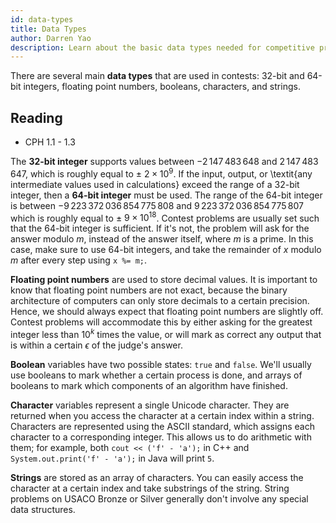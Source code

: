 ```yaml
---
id: data-types
title: Data Types
author: Darren Yao
description: Learn about the basic data types needed for competitive programming.
---
```


<module-excerpt>

There are several main **data types** that are used in contests: 32-bit and 64-bit integers, floating point numbers, booleans, characters, and strings.

</module-excerpt>

## Reading

 - CPH 1.1 - 1.3
 
The **32-bit integer** supports values between $-2\,147\,483\,648$ and $2\,147\,483\,647$, which is roughly equal to $\pm$ $2 \times 10^9$. If the input, output, or \textit{any intermediate values used in calculations} exceed the range of a 32-bit integer, then a **64-bit integer** must be used. The range of the 64-bit integer is between $-9\,223\,372\,036\,854\,775\,808$ and $9\,223\,372\,036\,854\,775\,807$ which is roughly equal to $\pm$ $9 \times 10^{18}$. Contest problems are usually set such that the 64-bit integer is sufficient. If it's not, the problem will ask for the answer modulo $m$, instead of the answer itself, where $m$ is a prime. In this case, make sure to use 64-bit integers, and take the remainder of $x$ modulo $m$ after every step using `x %= m;`.
 
**Floating point numbers** are used to store decimal values. It is important to know that floating point numbers are not exact, because the binary architecture of computers can only store decimals to a certain precision. Hence, we should always expect that floating point numbers are slightly off. Contest problems will accommodate this by either asking for the greatest integer less than $10^k$ times the value, or will mark as correct any output that is within a certain $\epsilon$ of the judge's answer.

**Boolean** variables have two possible states: `true` and `false`. We'll usually use booleans to mark whether a certain process is done, and arrays of booleans to mark which components of an algorithm have finished.

**Character** variables represent a single Unicode character. They are returned when you access the character at a certain index within a string. Characters are represented using the ASCII standard, which assigns each character to a corresponding integer. This allows us to do arithmetic with them; for example, both `cout << ('f' - 'a');` in C++ and `System.out.print('f' - 'a');` in Java will print `5`.

**Strings** are stored as an array of characters. You can easily access the character at a certain index and take substrings of the string. String problems on USACO Bronze or Silver generally don't involve any special data structures.